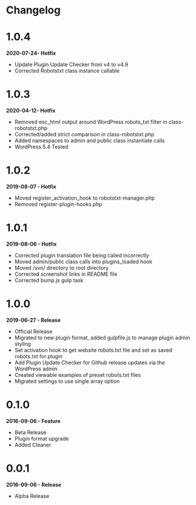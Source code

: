 # Changelog

# 1.0.4
**2020-07-24- Hotfix**

* Update Plugin Update Checker from v4 to v4.9
* Corrected Robotstxt class instance callable

# 1.0.3
**2020-04-12- Hotfix**

* Removed esc_html output around WordPress robots_txt filter in class-robotstxt.php
* Corrected/added strict comparison in class-robotstxt.php
* Added namespaces to admin and public class instantiate calls
* WordPress 5.4 Tested

# 1.0.2
**2019-08-07 - Hotfix**

* Moved register_activation_hook to robotstxt-manager.php
* Removed register-plugin-hooks.php

# 1.0.1
**2019-08-06 - Hotfix**

* Corrected plugin translation file being called incorrectly
* Moved admin/public class calls into plugins_loaded hook
* Moved /svn/ directory to root directory
* Corrected screenshot links in README file
* Corrected bump.js gulp task

# 1.0.0
**2019-06-27 - Release**

* Official Release
* Migrated to new plugin format, added gulpfile.js to manage plugin admin styling
* Set activation hook to get website robots.txt file and set as saved robots.txt for plugin
* Add Plugin Update Checker for Github release updates via the WordPress admin
* Created viewable examples of preset robots.txt files
* Migrated settings to use single array option

# 0.1.0
**2016-09-06 - Feature**

* Beta Release
* Plugin format upgrade
* Added Cleaner

# 0.0.1
**2016-09-06 - Release**

* Alpha Release
